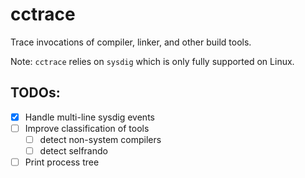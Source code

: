 # cctrace
Trace invocations of compiler, linker, and other build tools.

Note: `cctrace` relies on `sysdig` which is only fully supported on Linux.

## TODOs:

- [x] Handle multi-line sysdig events 
- [ ] Improve classification of tools
    - [ ] detect non-system compilers
    - [ ] detect selfrando
- [ ] Print process tree    